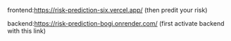 frontend:https://risk-prediction-six.vercel.app/ (then predit your risk)



backend:https://risk-prediction-bogi.onrender.com/ (first activate backend with this link)
